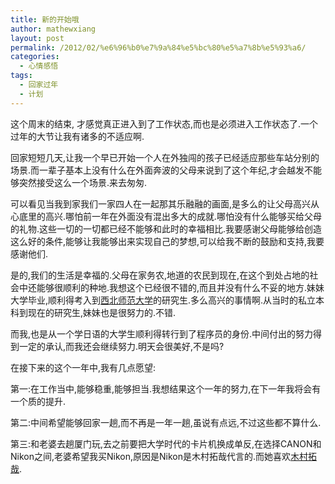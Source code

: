 ```yaml
---
title: 新的开始哦
author: mathewxiang
layout: post
permalink: /2012/02/%e6%96%b0%e7%9a%84%e5%bc%80%e5%a7%8b%e5%93%a6/
categories:
  - 心情感悟
tags:
  - 回家过年
  - 计划
---
```

这个周末的结束, 才感觉真正进入到了工作状态,而也是必须进入工作状态了.一个过年的大节让我有诸多的不适应啊.

回家短短几天,让我一个早已开始一个人在外独闯的孩子已经适应那些车站分别的场景.而一辈子基本上没有什么在外面奔波的父母来说到了这个年纪,才会越发不能够突然接受这么一个场景.来去匆匆.

可以看见当我到家我们一家四人在一起那其乐融融的画面,是多么的让父母高兴从心底里的高兴.哪怕前一年在外面没有混出多大的成就.哪怕没有什么能够买给父母的礼物.这些一切的一切都已经不能够和此时的幸福相比.我要感谢父母能够给创造这么好的条件,能够让我能够出来实现自己的梦想,可以给我不断的鼓励和支持,我要感谢他们.

<!--more-->

是的,我们的生活是幸福的.父母在家务农,地道的农民到现在,在这个到处占地的社会中还能够很顺利的种地.我想这个已经很不错的,而且并没有什么不妥的地方.妹妹大学毕业,顺利得考入到[西北师范大学][1]的研究生.多么高兴的事情啊.从当时的私立本科到现在的研究生,妹妹也是很努力的.不错.

而我,也是从一个学日语的大学生顺利得转行到了程序员的身份.中间付出的努力得到一定的承认,而我还会继续努力.明天会很美好,不是吗?

在接下来的这个一年中,我有几点愿望:

第一:在工作当中,能够稳重,能够担当.我想结果这个一年的努力,在下一年我将会有一个质的提升.

第二:中间希望能够回家一趟,而不再是一年一趟,虽说有点远,不过这些都不算什么.

第三:和老婆去趟厦门玩,去之前要把大学时代的卡片机换成单反,在选择CANON和Nikon之间,老婆希望我买Nikon,原因是Nikon是木村拓哉代言的.而她喜欢[木村拓哉][2].

 

 [1]: www.nwnu.edu.cn
 [2]: http://en.wikipedia.org/wiki/Takuya_Kimura